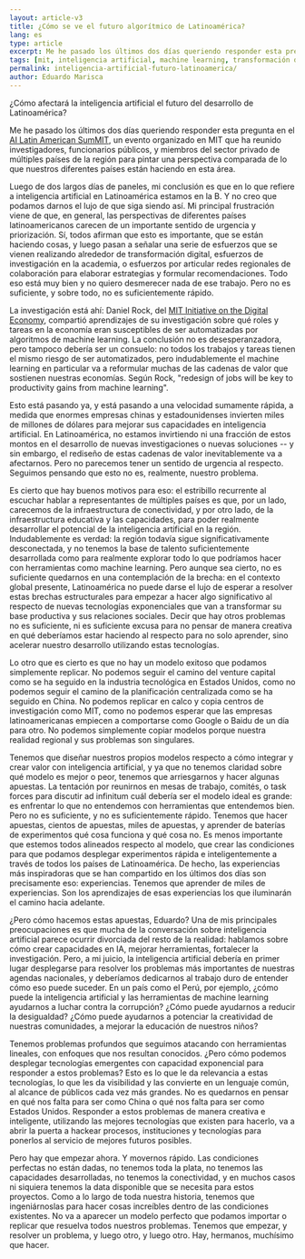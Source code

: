 ```yaml
---
layout: article-v3
title: ¿Cómo se ve el futuro algorítmico de Latinoamérica?
lang: es
type: article
excerpt: Me he pasado los últimos dos días queriendo responder esta pregunta en el AI Latin American SumMIT, un evento organizado en MIT que ha reunido investigadores, funcionarios públicos, y miembros del sector privado de múltiples países de la región para pintar una perspectiva comparada de lo que nuestros diferentes países están haciendo en esta área. 
tags: [mit, inteligencia artificial, machine learning, transformación digital]
permalink: inteligencia-artificial-futuro-latinoamerica/
author: Eduardo Marisca
---
```

¿Cómo afectará la inteligencia artificial el futuro del desarrollo de Latinoamérica?

Me he pasado los últimos dos días queriendo responder esta pregunta en el [AI Latin American SumMIT](http://ailatinsum.mit.edu/), un evento organizado en MIT que ha reunido investigadores, funcionarios públicos, y miembros del sector privado de múltiples países de la región para pintar una perspectiva comparada de lo que nuestros diferentes países están haciendo en esta área. 

Luego de dos largos días de paneles, mi conclusión es que en lo que refiere a inteligencia artificial en Latinoamérica estamos en la B. Y no creo que podamos darnos el lujo de que siga siendo así. Mi principal frustración viene de que, en general, las perspectivas de diferentes países latinoamericanos carecen de un importante sentido de urgencia y priorización. Sí, todos afirman que esto es importante, que se están haciendo cosas, y luego pasan a señalar una serie de esfuerzos que se vienen realizando alrededor de transformación digital, esfuerzos de investigación en la academia, o esfuerzos por articular redes regionales de colaboración para elaborar estrategias y formular recomendaciones. Todo eso está muy bien y no quiero desmerecer nada de ese trabajo. Pero no es suficiente, y sobre todo, no es suficientemente rápido.

La investigación está ahí: Daniel Rock, del [MIT Initiative on the Digital Economy](http://ide.mit.edu/), compartió aprendizajes de su investigación sobre qué roles y tareas en la economía eran susceptibles de ser automatizadas por algoritmos de machine learning. La conclusión no es desesperanzadora, pero tampoco debería ser un consuelo: no todos los trabajos y tareas tienen el mismo riesgo de ser automatizados, pero indudablemente el machine learning en particular va a reformular muchas de las cadenas de valor que sostienen nuestras economías. Según Rock, "redesign of jobs will be key to productivity gains from machine learning".

Esto está pasando ya, y está pasando a una velocidad sumamente rápida, a medida que enormes empresas chinas y estadounidenses invierten miles de millones de dólares para mejorar sus capacidades en inteligencia artificial. En Latinoamérica, no estamos invirtiendo ni una fracción de estos montos en el desarrollo de nuevas investigaciones o nuevas soluciones -- y sin embargo, el rediseño de estas cadenas de valor inevitablemente va a afectarnos. Pero no parecemos tener un sentido de urgencia al respecto. Seguimos pensando que esto no es, realmente, nuestro problema.

Es cierto que hay buenos motivos para eso: el estribillo recurrente al escuchar hablar a representantes de múltiples países es que, por un lado, carecemos de la infraestructura de conectividad, y por otro lado, de la infraestructura educativa y las capacidades, para poder realmente desarrollar el potencial de la inteligencia artificial en la región. Indudablemente es verdad: la región todavía sigue significativamente desconectada, y no tenemos la base de talento suficientemente desarrollada como para realmente explorar todo lo que podríamos hacer con herramientas como machine learning. Pero aunque sea cierto, no es suficiente quedarnos en una contemplación de la brecha: en el contexto global presente, Latinoamérica no puede darse el lujo de esperar a resolver estas brechas estructurales para empezar a hacer algo significativo al respecto de nuevas tecnologías exponenciales que van a transformar su base productiva y sus relaciones sociales. Decir que hay otros problemas no es suficiente, ni es suficiente excusa para no pensar de manera creativa en qué deberíamos estar haciendo al respecto para no solo aprender, sino acelerar nuestro desarrollo utilizando estas tecnologías.

Lo otro que es cierto es que no hay un modelo exitoso que podamos simplemente replicar. No podemos seguir el camino del venture capital como se ha seguido en la industria tecnológica en Estados Unidos, como no podemos seguir el camino de la planificación centralizada como se ha seguido en China. No podemos replicar en calco y copia centros de investigación como MIT, como no podemos esperar que las empresas latinoamericanas empiecen a comportarse como Google o Baidu de un día para otro. No podemos simplemente copiar modelos porque nuestra realidad regional y sus problemas son singulares.

Tenemos que diseñar nuestros propios modelos respecto a cómo integrar y crear valor con inteligencia artificial, y ya que no tenemos claridad sobre qué modelo es mejor o peor, tenemos que arriesgarnos y hacer algunas apuestas. La tentación por reunirnos en mesas de trabajo, comités, o task forces para discutir ad infinitum cuál debería ser el modelo ideal es grande: es enfrentar lo que no entendemos con herramientas que entendemos bien. Pero no es suficiente, y no es suficientemente rápido. Tenemos que hacer apuestas, cientos de apuestas, miles de apuestas, y aprender de baterías de experimentos qué cosa funciona y qué cosa no. Es menos importante que estemos todos alineados respecto al modelo, que crear las condiciones para que podamos desplegar experimentos rápida e inteligentemente a través de todos los países de Latinoamérica. De hecho, las experiencias más inspiradoras que se han compartido en los últimos dos días son precisamente eso: experiencias. Tenemos que aprender de miles de experiencias. Son los aprendizajes de esas experiencias los que iluminarán el camino hacia adelante.

¿Pero cómo hacemos estas apuestas, Eduardo? Una de mis principales preocupaciones es que mucha de la conversación sobre inteligencia artificial parece ocurrir divorciada del resto de la realidad: hablamos sobre cómo crear capacidades en IA, mejorar herramientas, fortalecer la investigación. Pero, a mi juicio, la inteligencia artificial debería en primer lugar desplegarse para resolver los problemas más importantes de nuestras agendas nacionales, y deberíamos dedicarnos al trabajo duro de entender cómo eso puede suceder. En un país como el Perú, por ejemplo, ¿cómo puede la inteligencia artificial y las herramientas de machine learning ayudarnos a luchar contra la corrupción? ¿Cómo puede ayudarnos a reducir la desigualdad? ¿Cómo puede ayudarnos a potenciar la creatividad de nuestras comunidades, a mejorar la educación de nuestros niños? 

Tenemos problemas profundos que seguimos atacando con herramientas lineales, con enfoques que nos resultan conocidos. ¿Pero cómo podemos desplegar tecnologías emergentes con capacidad exponencial para responder a estos problemas? Esto es lo que le da relevancia a estas tecnologías, lo que les da visibilidad y las convierte en un lenguaje común, al alcance de públicos cada vez más grandes. No es quedarnos en pensar en qué nos falta para ser como China o qué nos falta para ser como Estados Unidos. Responder a estos problemas de manera creativa e inteligente, utilizando las mejores tecnologías que existen para hacerlo, va a abrir la puerta a hackear procesos, instituciones y tecnologías para ponerlos al servicio de mejores futuros posibles.

Pero hay que empezar ahora. Y movernos rápido. Las condiciones perfectas no están dadas, no tenemos toda la plata, no tenemos las capacidades desarrolladas, no tenemos la conectividad, y en muchos casos ni siquiera tenemos la data disponible que se necesita para estos proyectos. Como a lo largo de toda nuestra historia, tenemos que ingeniárnoslas para hacer cosas increíbles dentro de las condiciones existentes. No va a aparecer un modelo perfecto que podamos importar o replicar que resuelva todos nuestros problemas. Tenemos que empezar, y resolver un problema, y luego otro, y luego otro. Hay, hermanos, muchísimo que hacer.

